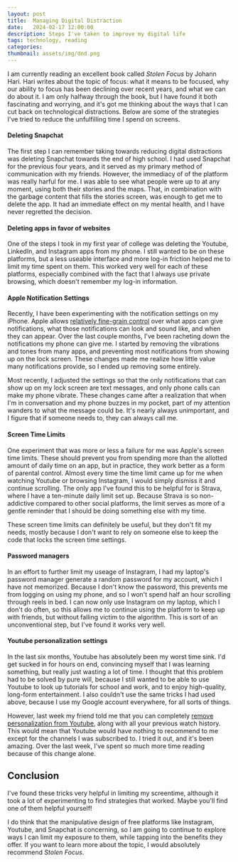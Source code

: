 ```yaml
---
layout: post
title:  Managing Digital Distraction
date:   2024-02-17 12:00:00
description: Steps I've taken to improve my digital life
tags: technology, reading
categories: 
thumbnail: assets/img/dnd.png
---
```


I am currently reading an excellent book called *Stolen Focus* by Johann Hari. Hari writes about the topic of focus: what it means to be focused, why our ability to focus has been declining over recent years, and what we can do about it. I am only halfway through the book, but I have found it both fascinating and worrying, and it's got me thinking about the ways that I can cut back on technological distractions. Below are some of the strategies I've tried to reduce the unfulfilling time I spend on screens.

#### Deleting Snapchat

The first step I can remember taking towards reducing digital distractions was deleting Snapchat towards the end of high school. I had used Snapchat for the previous four years, and it served as my primary method of communication with my friends. However, the immediacy of of the platform was really harful for me. I was able to see what people were up to at any moment, using both their stories and the maps. That, in combination with the garbage content that fills the stories screen, was enough to get me to delete the app. It had an immediate effect on my mental health, and I have never regretted the decision.

#### Deleting apps in favor of websites

One of the steps I took in my first year of college was deleting the Youtube, LinkedIn, and Instagram apps from my phone. I still wanted to be on these platforms, but a  less useable interface and more log-in friction helped me to limit my time spent on them. This worked very well for each of these platforms, especially combined with the fact that I always use private browsing, which doesn't remember my log-in information.

#### Apple Notification Settings

Recently, I have been experimenting with the notification settings on my iPhone. Apple allows [relatively fine-grain control](https://support.apple.com/guide/iphone/change-notification-settings-iph7c3d96bab/ios) over what apps can give notifications, what those notifications can look and sound like, and when they can appear. Over the last couple months, I've been racheting down the notifications my phone can give me. I started by removing the vibrations and tones from many apps, and preventing most notifications from showing up on the lock screen. These changes made me realize how little value many notifications provide, so I ended up removing some entirely.

Most recently, I adjusted the settings so that the only notifications that can show up on my lock screen are text messages, and only phone calls can make my phone vibrate. These changes came after a realization that when I'm in conversation and my phone buzzes in my pocket, part of my attention wanders to what the message could be. It's nearly always unimportant, and I figure that if someone needs to, they can always call me.

#### Screen Time Limits

One experiment that was more or less a failure for me was Apple's screen time limits. These should prevent you from spending more than the allotted amount of daily time on an app, but in practice, they work better as a form of parental control. Almost every time the time limit came up for me when watching Youtube or browsing Instagram, I would simply dismiss it and continue scrolling. The only app I've found this to be helpful for is Strava, where I have a ten-minute daily limit set up. Because Strava is so non-addictive compared to other social platforms, the limit serves as more of a gentle reminder that I should be doing something else with my time.

These screen time limits can definitely be useful, but they don't fit my needs, mostly because I don't want to rely on someone else to keep the code that locks the screen time settings.

#### Password managers

In an effort to further limit my useage of Instagram, I had my laptop's password manager generate a random password for my account, which I have not memorized. Because I don't know the password, this prevents me from logging on using my phone, and so I won't spend half an hour scrolling through reels in bed. I can now only use Instagram on my laptop, which I don't do often, so this allows me to continue using the platform to keep up with friends, but without falling victim to the algorithm. This is sort of an unconventional step, but I've found it works very well.

#### Youtube personalization settings

In the last six months, Youtube has absolutely been my worst time sink. I'd get sucked in for hours on end, convincing myself that I was learning something, but really just wasting a lot of time. I thought that this problem had to be solved by pure will, because I still wanted to be able to use Youtube to look up tutorials for school and work, and to enjoy high-quality, long-form entertainment. I also couldn't use the same tricks I had used above, because I use my Google account everywhere, for all sorts of things.

However, last week my friend told me that you can completely [remove personalization from Youtube](https://support.google.com/youtube/answer/95725), along with all your previous watch history. This would mean that Youtube would have nothing to recommend to me except for the channels I was subscribed to. I tried it out, and it's been amazing. Over the last week, I've spent so much more time reading because of this change alone.

## Conclusion

I've found these tricks very helpful in limiting my screentime, although it took a lot of experimenting to find strategies that worked. Maybe you'll find one of them helpful yourself!

I do think that the manipulative design of free platforms like Instagram, Youtube, and Snapchat is concerning, so I am going to continue to explore ways I can limit my exposure to them, while tapping into the benefits they offer. If you want to learn more about the topic, I would absolutely recommend *Stolen Focus*.
